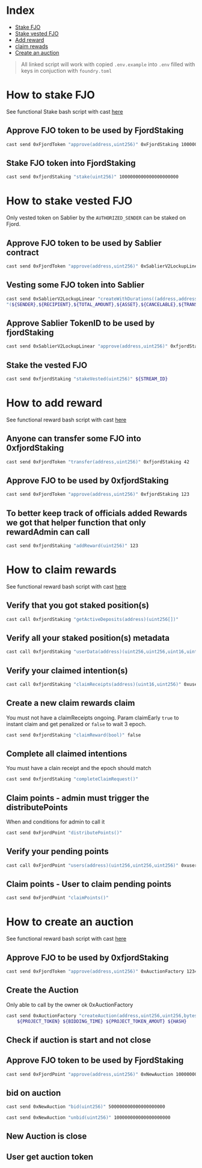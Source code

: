 # Index
- [Stake FJO](#how-to-stake-fjo)
- [Stake vested FJO](#how-to-stake-vested-fjo)
- [Add reward](#how-to-add-reward)
- [claim rewads](#how-to-claim-rewards)
- [Create an auction](#how-to-create-an-auction)

> All linked script will work with copied `.env.example` into `.env` filled with keys in conjuction with `foundry.toml`

# How to stake FJO
See functional Stake bash script with cast [here](../script/sh/createStakes.sh)

## Approve FJO token to be used by FjordStaking
```sh
cast send 0xFjordToken "approve(address,uint256)" 0xFjordStaking 100000000000000000000000
```

## Stake FJO token into FjordStaking
```sh
cast send 0xfjordStaking "stake(uint256)" 1000000000000000000000
```

# How to stake vested FJO
Only vested token on Sablier by the `AUTHORIZED_SENDER` can be staked on Fjord.

## Approve FJO token to be used by Sablier contract
```sh
cast send 0xFjordToken "approve(address,uint256)" 0xSablierV2LockupLinear 100000000000000000000000
```

## Vesting some FJO token into Sablier
```sh
cast send 0xSablierV2LockupLinear "createWithDurations((address,address,uint128,address,bool,bool,(uint40,uint40),(address,uint256)))" \
"(${SENDER},${RECIPIENT},${TOTAL_AMOUNT},${ASSET},${CANCELABLE},${TRANSFERABLE},("${VESTING_START}","${VESTING_END}"),("${BROKER_ADR}","${PERCENT}"))"
```

## Approve Sablier TokenID to be used by fjordStaking
```sh
cast send 0xSablierV2LockupLinear "approve(address,uint256)" 0xfjordStaking ${STREAM_ID}
```

## Stake the vested FJO
```sh
cast send 0xfjordStaking "stakeVested(uint256)" ${STREAM_ID}
```

# How to add reward
See functional reward bash script with cast [here](../script/sh/createRewards.sh)

## Anyone can transfer some FJO into 0xfjordStaking
```sh
cast send 0xFjordToken "transfer(address,uint256)" 0xfjordStaking 42
```

## Approve FJO to be used by 0xfjordStaking
```sh
cast send 0xFjordToken "approve(address,uint256)" 0xfjordStaking 123
```

## To better keep track of officials added Rewards we got that helper function that only rewardAdmin can call
```sh
cast send 0xfjordStaking "addReward(uint256)" 123
```

# How to claim rewards
See functional reward bash script with cast [here](../script/sh/createClaims.sh)

## Verify that you got staked position(s)
```sh
cast call 0xfjordStaking "getActiveDeposits(address)(uint256[])"
```

## Verify all your staked position(s) metadata
```sh
cast call 0xfjordStaking "userData(address)(uint256,uint256,uint16,uint16)" 0xuserAddress
```

## Verify your claimed intention(s)
```sh
cast call 0xfjordStaking "claimReceipts(address)(uint16,uint256)" 0xuserAddress
```

## Create a new claim rewards claim
You must not have a claimReceipts ongoing.
Param  claimEarly `true` to instant claim and get penalized or `false` to wait 3 epoch.
```sh
cast send 0xfjordStaking "claimReward(bool)" false
```

## Complete all claimed intentions
You must have a clain receipt and the epoch should match
```sh
cast send 0xfjordStaking "completeClaimRequest()"
```

## Claim points - admin must trigger the distributePoints
When and conditions for admin to call it
```sh
cast send 0xFjordPoint "distributePoints()"
```

## Verify your pending points
```sh
cast call 0xFjordPoint "users(address)(uint256,uint256,uint256)" 0xuserAddress
```

## Claim points - User to claim pending points
```sh
cast send 0xFjordPoint "claimPoints()"
```

# How to create an auction
See functional reward bash script with cast [here](../script/sh/createAuction.sh)

## Approve FJO to be used by 0xfjordStaking
```sh
cast send 0xFjordToken "approve(address,uint256)" 0xAuctionFactory 123456
```

## Create the Auction 
Only able to call by the owner ok 0xAuctionFactory
```sh
cast send 0xAuctionFactory "createAuction(address,uint256,uint256,bytes32)" \
    ${PROJECT_TOKEN} ${BIDDING_TIME} ${PROJECT_TOKEN_AMOUT} ${HASH}
```

## Check if auction is start and not close

## Approve FJO token to be used by FjordStaking
```sh
cast send 0xFjordPoint "approve(address,uint256)" 0xNewAuction 100000000000000000000000
```

## bid on auction
```sh
cast send 0xNewAuction "bid(uint256)" 500000000000000000000
```

```sh
cast send 0xNewAuction "unbid(uint256)" 100000000000000000000
```

## New Auction is close

## User get auction token